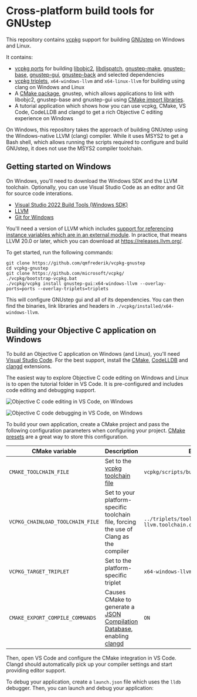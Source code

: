 # Cross-platform build tools for GNUstep

This repository contains [vcpkg](https://vcpkg.io/) support for building [GNUstep](https://gnustep.github.io/)
on Windows and Linux.

It contains:
- [vcpkg ports](https://learn.microsoft.com/en-us/vcpkg/concepts/ports) for building [libobjc2](https://github.com/gnustep/libobjc2), [libdispatch](https://github.com/apple/swift-corelibs-libdispatch/), [gnustep-make](https://github.com/gnustep/tools-make), [gnustep-base](https://github.com/gnustep/libs-base), [gnustep-gui](https://github.com/gnustep/libs-gui), [gnustep-back](https://github.com/gnustep/libs-back) and selected dependencies
- [vcpkg triplets](https://learn.microsoft.com/en-us/vcpkg/concepts/triplets), `x64-windows-llvm` and `x64-linux-llvm` for building using clang on Windows and Linux
- A [CMake package](https://cmake.org/cmake/help/latest/manual/cmake-packages.7.html), gnustep, which allows applications to link with libobjc2, gnustep-base and gnustep-gui using [CMake import libraries](https://cmake.org/cmake/help/latest/guide/importing-exporting/index.html).
- A tutorial application which shows how you can use vcpkg, CMake, VS Code, CodeLLDB and clangd to get a rich Objective C editing experience on Windows

On Windows, this repository takes the approach of building GNUstep using the Windows-native LLVM (clang) compiler.
While it uses MSYS2 to get a Bash shell, which allows running the scripts required to configure and build GNUstep,
it does not use the MSYS2 compiler toolchain.

## Getting started on Windows

On Windows, you'll need to download the Windows SDK and the LLVM toolchain.  Optionally, you can use Visual Studio Code
as an editor and Git for source code interations.

- [Visual Studio 2022 Build Tools (Windows SDK)](https://visualstudio.microsoft.com/downloads/)
- [LLVM](https://releases.llvm.org/download.html)
- [Git for Windows](https://git-scm.com/download/win)

You'll need a version of LLVM which includes [support for referencing instance variables which are in an external module](https://github.com/llvm/llvm-project/commit/7c25ae87f7378f38aa49a92b9cf8092deb95a1f4).  In practice, that means LLVM 20.0 or later, which you can download at https://releases.llvm.org/.

To get started, run the following commands:

```pwsh
git clone https://github.com/qmfrederik/vcpkg-gnustep
cd vcpkg-gnustep
git clone https://github.com/microsoft/vcpkg/
./vcpkg/bootstrap-vcpkg.bat
./vcpkg/vcpkg install gnustep-gui:x64-windows-llvm --overlay-ports=ports --overlay-triplets=triplets
```

This will configure GNUstep gui and all of its dependencies.  You can then find the binaries, link libraries and headers
in `./vcpkg/installed/x64-windows-llvm`.

## Building your Objective C application on Windows

To build an Objective C application on Windows (and Linux), you'll need [Visual Studio Code](https://code.visualstudio.com/Download).
For the best support, install the [CMake](https://github.com/microsoft/vscode-cmake-tools), [CodeLLDB](https://github.com/vadimcn/codelldb/)
and [clangd](https://github.com/clangd/vscode-clangd) extensions.

The easiest way to explore Objective C code editing on Windows and Linux is to open the tutorial folder in VS Code.  It is pre-configured and
includes code editing and debugging support.

![Objective C code editing in VS Code, on Windows](images/vscode-editor-support.png)

![Objective C code debugging in VS Code, on Windows](images/vscode-debugger-support.png)

To build your own application, create a CMake project and pass the following configuration parameters when configuring your project.
[CMake presets](https://cmake.org/cmake/help/latest/manual/cmake-presets.7.html) are a great way to store this configuration.

| CMake variable                   | Description                               | Example 
|----------------------------------|-------------------------------------------|---------------------------
| `CMAKE_TOOLCHAIN_FILE`           | Set to the [vcpkg toolchain file](https://learn.microsoft.com/en-us/vcpkg/users/buildsystems/cmake-integration)  | `vcpkg/scripts/buildsystems/vcpkg.cmake`
| `VCPKG_CHAINLOAD_TOOLCHAIN_FILE` | Set to your platform-specific toolchain file, forcing the use of Clang as the compiler | `../triplets/toolchains/x64-windows-llvm.toolchain.cmake`
| `VCPKG_TARGET_TRIPLET`           | Set to the platform-specific triplet      | `x64-windows-llvm`
| `CMAKE_EXPORT_COMPILE_COMMANDS`  | Causes CMake to generate a [JSON Compilation Database](https://clang.llvm.org/docs/JSONCompilationDatabase.html), enabling [clangd](https://clangd.llvm.org/) | `ON`

Then, open VS Code and configure the CMake integration in VS Code.  Clangd should automatically pick up your compiler settings and start
providing editor support.

To debug your application, create a `launch.json` file which uses the `lldb` debugger.  Then, you can launch and debug your application:
